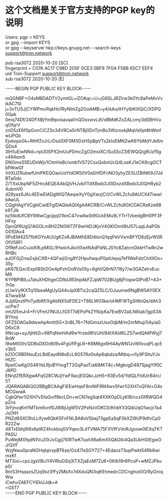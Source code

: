 # 这个文档是关于官方支持的PGP key的说明  
  
Users: pgp < KEYS  
or gpg --import KEYS  
or gpg --keyserver hkp://keys.gnupg.net --search-keys support@tron.network  

pub rsa3072 2020-10-20 [SC]  
    fingerprint = C07A AC17 C98D 205F 0CE3  0BF9 7F0A F58B 65C7 EEF4  
uid Tron-Support <support@tron.network>  
sub rsa3072 2020-10-20 [E]  

-----BEGIN PGP PUBLIC KEY BLOCK-----  

mQGNBF+O4sMBDADTV2ymtGL+iZOAqc+U+jG8SLJRZlrw3k0Yc9aPeMvVvikAC7Sl  
j+3vTU5JjCYWPmcRqkHo1RyNImZg2GoikMB+y4/kAu/IHYyIbKlXQiC/XDPQ0Gpk  
0mq74Df/24DFXBjYm9lpvisavaaVnQOxxwvLdVxBMdKZoZALcmy3dSBHVuqOfqrV  
znD5zE6fSpGonCiCZSx34VRCe5rNTBj0DnTjmBo3WzroxkjMqVeXpt8hWmfwUPGb  
EjvkopzGk+RtHfZvJrLrDsd3XF0M1iDzHSpBpVTs2kIoEMN2wK6YbMdYJk6mQDs4  
3IH1uEiwNNd+npUDSPX2mUuPDmcZgO2msiXC/SuSSxZ3tEWQQ/g9Uzf5gv494em5  
DNGmoS5EUDnWjv1CtmHsBclxmb1VS72CsxQobnUcQ4LosKJ1eCK6cgOCTbPAtwGf  
VitXUZRubwfUmPKEQOaoUoYtdOR50V0aSHfDFnNO3yhyZESUZBtNK9J7JdBTaGdo  
Z/TXxUbpNF5ZHrcAEQEAAbQjVHJvbi1TdXBwb3J0IDxzdXBwb3J0QHRyb24ubmV0  
d29yaz6JAc4EEwEIADgWIQTAeqwXyY0gXwzjC/l/CvWLZcfu9AUCX47iwwIbAwUL  
CQgHAgYVCgkICwIEFgIDAQIeAQIXgAAKCRB/CvWLZcfu9GtCDACRsKze6Bk9TJik  
bz5IkdUfCBY9I8wCgcjqqO1knC47vwAwSt9GckEMu9LYTrrTzbedgBH0PF3FHFxy  
DpnQf9UgQ1AGOLm8H2ZN0W7ZF9wHtDJKjvV4GKIOmIi9tJ57LqqLAaPGbO01DAx4  
0PoEM4257fbKGYnAUUgKZxRJBAMhE8DdlsnQ1qqPeVVxmBFYD8zEjvW0ROfV59FI  
OfReFJoCvJoX9LpMGLi1HwichJkcItXwtNAdFbNLJSYc8ZatcmDkkHTwRn2wRHBc  
aJOFGjZma2xjkCXB+4QFwjI2ng9Y2HpufwquP0ptUepq7kf1WeFdzChXlIOx+35y  
pK67EQxr/ExpIl8Sti2Oe4pPzhOoRVs05y+9ghVQ9rN7/16y7/w3GAZelrvEucM8  
KYPBPIBILu7atuXHDhgeCDfbUIR3npAkFZJpW702BUg8jP/opwGlPvB7+A3+7r0e  
zLlwVyfKXTq1SbeaMgUyQ44vJpXBTiz2cqQZ5LC/OJuumw6NgBW5AY0EX47iwwEM  
AJjdQnztPlnTydbRf/XgAbNX5dFDE2+T86LW03ke/oHMFWTg3iWoQs/dAh3ucPw7  
imU05mJr4+FrVFmU1NULLfG5T7dEPzPkZYN/pKa7EwBV2alLN6tab7gpS3ABYtnq  
GFZSOAGa9dwwhpAmItSG+2nBL76+7fdGmxzUsoGtjbM/m2nrMtuj/04y/aGD6xC8  
6Ncup+syJtjhN2i+98PqNwhlAd9wYrzed8fzUH/84tXAIdKLZS7wdQA6fWyj78nW  
I9wMlS5h/QDBsDXDd9/Bv4FgUfIFgLR+K6M6gx6Hl4AyWN1JvWIlvuqPLqcEv3b5  
bZlOCRB5NsuEzLBdEaydN8oEcL9G578o0sAp6qbdza/Mtbq+n1y9FSItuYJxHtZC  
RpeICwKgOS48YeLRjvBYhogTT2GqPaoT/a6iMKT4c+MgbvgD487SjagYlf0CJ6PD  
ENnjIZfERXgwAFq528CWJjYwF9acjEGQkcJzH5+R3Ev5d/YdlQLFtdUirB4rc/5T  
JQARAQABiQG2BBgBCAAgFiEEwHqsF8mNIF8M4wv5fwr1i2XH7vQFAl+O4sMCGwwA  
CgkQfwr1i2XH7vSfaQv/f8kcLDn+wCN7egSqt4XXKOpDLyKIB/cczGfRWQG4pZns  
3rFjnvqKnYMTkm6vnf0JW8jUgW5V2PxNxVOKC0/KhbYX3QikUqO1wcjr7a4JsOtH  
PNZd8SXCRvLLifyw6QkK5FnFNLBA8oV5bej73gpEaSqF0kXZI9UP9dfvCp0R22Zw  
48TxEbhj9i8x6pWZ4hckbojGVYqeo3LdTVMA75FXVfFzVoRJgvow0lEXqTKTPASU  
PuWejMXfqdN1Vu20IJvCgij7l0RTwK7ushX6a6mX5QAGIb4Qa3UkHGtEgwOJ/QVF  
WzjNwu0praNGHqIqirxpBT6ze/Oz47IsSGY727+4Edanz73upPwkt54Rb6wimxKf  
MTSixi+cpzJgsVBiJY4VRIuGSq3ITXZjaEoM7Zu6+0KIb19r6PcuP+wMZJPkup0/  
8nrS3HspazsZUq5kz3fFy2MkXv7dXduQN3iqKEtmedcCDCnglnzi0O/Ryl2niqWw  
iCwhvZAEFCYiEkUJdk+A  
=G5T7  
-----END PGP PUBLIC KEY BLOCK-----  
